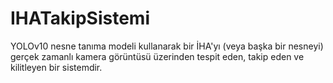 # IHATakipSistemi
YOLOv10 nesne tanıma modeli kullanarak bir İHA'yı (veya başka bir nesneyi) gerçek zamanlı kamera görüntüsü üzerinden tespit eden, takip eden ve kilitleyen bir sistemdir. 
